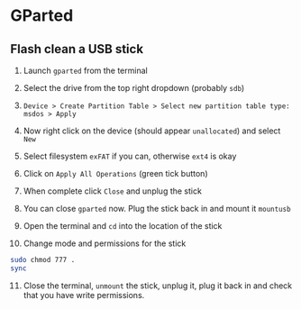 # GParted

## Flash clean a USB stick
1. Launch `gparted` from the terminal

2. Select the drive from the top right dropdown (probably `sdb`)

3. `Device > Create Partition Table > Select new partition table type: msdos > Apply`

4. Now right click on the device (should appear `unallocated`) and select `New`

5. Select filesystem `exFAT` if you can, otherwise `ext4` is okay

6. Click on `Apply All Operations` (green tick button)

7. When complete click `Close` and unplug the stick

8. You can close `gparted` now. Plug the stick back in and mount it `mountusb`

9. Open the terminal and `cd` into the location of the stick

10. Change mode and permissions for the stick
```bash
sudo chmod 777 .
sync
```

11. Close the terminal, `unmount` the stick, unplug it, plug it back in and check that you have write permissions.
